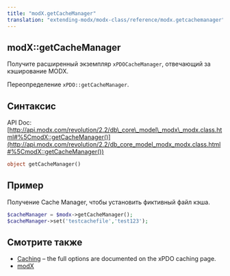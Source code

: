 ```yaml
---
title: "modX.getCacheManager"
translation: "extending-modx/modx-class/reference/modx.getcachemanager"
---
```


## modX::getCacheManager

Получите расширенный экземпляр `xPDOCacheManager`, отвечающий за кэширование MODX.

Переопределение `xPDO::getCacheManager`.

## Синтаксис

API Doc: [http://api.modx.com/revolution/2.2/db\_core\_model\_modx\_modx.class.html#%5CmodX::getCacheManager()](http://api.modx.com/revolution/2.2/db_core_model_modx_modx.class.html#%5CmodX::getCacheManager())

``` php
object getCacheManager()
```

## Пример

Получение Cache Manager, чтобы установить фиктивный файл кэша.

``` php
$cacheManager = $modx->getCacheManager();
$cacheManager->set('testcachefile','test123');
```

## Смотрите также

- [Caching](extending-modx/xpdo/caching "Caching") – the full options are documented on the xPDO caching page.
- [modX](extending-modx/core-model/modx "modX")
